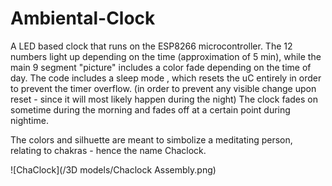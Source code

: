 # Ambiental-Clock
A LED based clock that runs on the ESP8266 microcontroller. 
The 12 numbers light up depending on the time (approximation of 5 min), while the main 9 segment "picture" includes a color fade depending on the time of day.
The code includes a sleep mode , which resets the uC entirely in order to prevent the timer overflow. 
(in order to prevent any visible change upon reset - since it will most likely happen during the night)
The clock fades on sometime during the morning and fades off at a certain point during nightime.

The colors and silhuette are meant to simbolize a meditating person, relating to chakras - hence the name Chaclock.

![ChaClock](/3D models/Chaclock Assembly.png)
